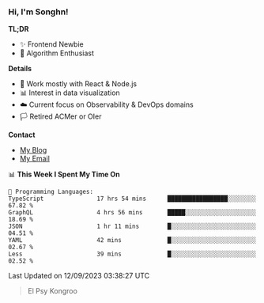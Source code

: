 ### Hi, I'm Songhn!

**TL;DR**

- ✨ Frontend Newbie
- 🎈 Algorithm Enthusiast

**Details**

- 🎯 Work mostly with React & Node.js
- 📊 Interest in data visualization
- ☁️ Current focus on Observability & DevOps domains
- 🏳️ Retired ACMer or OIer

**Contact**
- [My Blog](https://blog.songhn.com)
- [My Email](mailto:songhn233@gmail.com)

<!--START_SECTION:waka-->
📊 **This Week I Spent My Time On** 

```text
💬 Programming Languages: 
TypeScript               17 hrs 54 mins      █████████████████░░░░░░░░   67.82 % 
GraphQL                  4 hrs 56 mins       █████░░░░░░░░░░░░░░░░░░░░   18.69 % 
JSON                     1 hr 11 mins        █░░░░░░░░░░░░░░░░░░░░░░░░   04.51 % 
YAML                     42 mins             █░░░░░░░░░░░░░░░░░░░░░░░░   02.67 % 
Less                     39 mins             █░░░░░░░░░░░░░░░░░░░░░░░░   02.52 % 
```


 Last Updated on 12/09/2023 03:38:27 UTC
<!--END_SECTION:waka-->

> El Psy Kongroo
